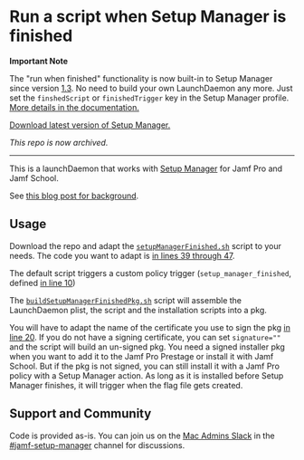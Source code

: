 # Run a script when Setup Manager is finished

**Important Note**

The "run when finished" functionality is now built-in to Setup Manager since version [1.3](https://github.com/jamf/Setup-Manager/releases/tag/v1.3). No need to build your own LaunchDaemon any more. Just set the `finshedScript` or `finishedTrigger` key in the Setup Manager profile. [More details in the documentation.](https://github.com/jamf/Setup-Manager/blob/main/ConfigurationProfile.md#finishedscript)

[Download latest version of Setup Manager.](https://github.com/jamf/Setup-Manager/releases/latest)


*This repo is now archived.*

---

This is a launchDaemon that works with [Setup Manager](https://github.com/Jamf-Concepts/Setup-Manager) for Jamf Pro and Jamf School.

See [this blog post for background](https://scriptingosx.com/2025/01/run-a-script-when-setup-manager-is-finished/).

## Usage

Download the repo and adapt the [`setupManagerFinished.sh`](https://github.com/scriptingosx/SetupManagerFinishedScript/blob/main/payload/Library/Management/setupManagerFinished.sh) script to your needs. The code you want to adapt is [in lines 39 through 47](https://github.com/scriptingosx/SetupManagerFinishedScript/blob/d8a837172a6b8b9315480664c1d77749e3499450/payload/Library/Management/setupManagerFinished.sh#L39-L47).

The default script triggers a custom policy trigger (`setup_manager_finished`, defined [in line 10](https://github.com/scriptingosx/SetupManagerFinishedScript/blob/d8a837172a6b8b9315480664c1d77749e3499450/payload/Library/Management/setupManagerFinished.sh#L10))

The [`buildSetupManagerFinishedPkg.sh`](https://github.com/scriptingosx/SetupManagerFinishedScript/blob/d8a837172a6b8b9315480664c1d77749e3499450/buildSetupManagerFinishedPkg.sh) script will assemble the LaunchDaemon plist, the script and the installation scripts into a pkg.

You will have to adapt the name of the certificate you use to sign the pkg [in line 20](https://github.com/scriptingosx/SetupManagerFinishedScript/blob/d8a837172a6b8b9315480664c1d77749e3499450/buildSetupManagerFinishedPkg.sh#L20). If you do not have a signing certificate, you can set `signature=""` and the script will build an un-signed pkg. You need a signed installer pkg when you want to add it to the Jamf Pro Prestage or install it with Jamf School. But if the pkg is not signed, you can still install it with a Jamf Pro policy with a Setup Manager action. As long as it is installed before Setup Manager finishes, it will trigger when the flag file gets created.

## Support and Community

Code is provided as-is. You can join us on the [Mac Admins Slack](https://macadmins.org) in the  [#jamf-setup-manager](https://macadmins.slack.com/archives/C078DDLKRDW) channel for discussions.
